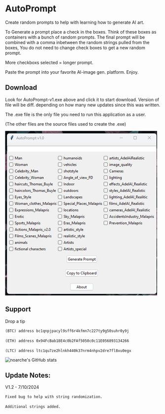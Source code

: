 # AutoPrompt
Create random prompts to help with learning how to generate AI art. 


To Generate a prompt place a check in the boxes. 
Think of these boxes as containers with a bunch of random prompts.
The final prompt will be combined with a comma inbetween
the random strings pulled from the boxes,
You do not need to change check boxes to get a new random
prompt. 

More checkboxs selected = longer prompt. 

Paste the prompt into your favorite Al-image gen. platform.
Enjoy.


## Download

Look for AutoPrompt-v1.exe above and click it to start download. Version of file will be diff. depending on how many new 
 updates since this was written. 

The .exe file is the only file you need to run this application as a user. 

(The other files are the source files used to create the .exe)




![screenshot](https://github.com/noarche/AutoPrompt/blob/main/source/AutoPrompt.gif?raw=true)


## Support

Drop a tip

    (BTC) address bc1qnpjpacyl9sff6r4kfmn7c227ty9g50suhr0y9j
    
    (ETH) address 0x94FcBab18E4c0b2FAf5050c0c11E056893134266
    
    (LTC) address ltc1qu7ze2hlnkh440k37nrm4nhpv2dre7fl8xu0egx



![noarche's GitHub stats](https://github-readme-stats.vercel.app/api?username=noarche&show_icons=true&theme=transparent)


## Update Notes:

V1.2 - 7/10/2024

    Fixed bug to help with string randomization. 

    Additional strings added. 
